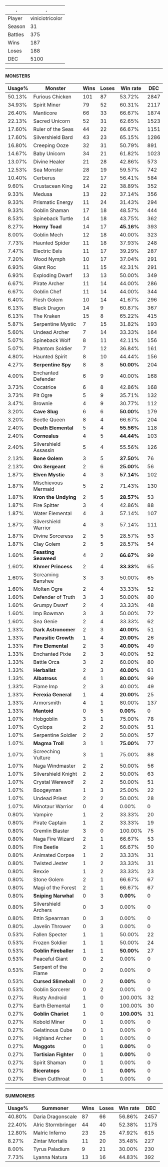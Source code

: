 .|.
|-|-
Player|viniciotricolor
Season|31
Battles|375
Wins|187
Loses|188
DEC|5100

---
**MONSTERS**

Usage%|Monster|Wins|Loses|Win rate|DEC|
-|-|-|-|-|-|
50.13%|Furious Chicken|101|87|53.72%|2847|
34.93%|Spirit Miner|79|52|60.31%|2117|
26.40%|Manticore|66|33|66.67%|1874|
22.13%|Sacred Unicorn|52|31|62.65%|1523|
17.60%|Ruler of the Seas|44|22|66.67%|1151|
17.60%|Silvershield Bard|43|23|65.15%|1286|
16.80%|Creeping Ooze|32|31|50.79%|891|
14.67%|Baby Unicorn|34|21|61.82%|1023|
13.07%|Divine Healer|21|28|42.86%|573|
12.53%|Sea Monster|28|19|59.57%|742|
10.40%|Cerberus|22|17|56.41%|584|
9.60%|Crustacean King|14|22|38.89%|352|
9.33%|Medusa|13|22|37.14%|356|
9.33%|Prismatic Energy|11|24|31.43%|294|
9.33%|Goblin Shaman|17|18|48.57%|444|
8.53%|Spineback Turtle|14|18|43.75%|362|
8.27%|**Horny Toad**|14|17|**45.16%**|393|
8.00%|Goblin Mech|12|18|40.00%|323|
7.73%|Haunted Spider|11|18|37.93%|248|
7.47%|Electric Eels|11|17|39.29%|287|
7.20%|Wood Nymph|10|17|37.04%|291|
6.93%|Giant Roc|11|15|42.31%|291|
6.93%|Exploding Dwarf|13|13|50.00%|349|
6.67%|Pirate Archer|11|14|44.00%|286|
6.67%|Goblin Chef|11|14|44.00%|344|
6.40%|Flesh Golem|10|14|41.67%|296|
6.13%|Black Dragon|14|9|60.87%|367|
6.13%|The Kraken|15|8|65.22%|415|
5.87%|Serpentine Mystic|7|15|31.82%|193|
5.60%|Undead Archer|7|14|33.33%|164|
5.07%|Spineback Wolf|8|11|42.11%|156|
5.07%|Phantom Soldier|7|12|36.84%|161|
4.80%|Haunted Spirit|8|10|44.44%|156|
4.27%|**Serpentine Spy**|8|8|**50.00%**|204|
4.00%|Enchanted Defender|6|9|40.00%|168|
3.73%|Cocatrice|6|8|42.86%|168|
3.73%|Pit Ogre|5|9|35.71%|132|
3.47%|Brownie|4|9|30.77%|112|
3.20%|**Cave Slug**|6|6|**50.00%**|179|
3.20%|Beetle Queen|8|4|66.67%|204|
2.40%|**Death Elemental**|5|4|**55.56%**|118|
2.40%|**Cornealus**|4|5|**44.44%**|103|
2.40%|Silvershield Assassin|5|4|55.56%|126|
2.13%|**Bone Golem**|3|5|**37.50%**|76|
2.13%|**Orc Sergeant**|2|6|**25.00%**|56|
1.87%|**Elven Mystic**|4|3|**57.14%**|102|
1.87%|Mischievous Mermaid|5|2|71.43%|130|
1.87%|**Kron the Undying**|2|5|**28.57%**|53|
1.87%|Fire Spitter|3|4|42.86%|88|
1.87%|Water Elemental|4|3|57.14%|107|
1.87%|Silvershield Warrior|4|3|57.14%|111|
1.87%|Divine Sorceress|2|5|28.57%|53|
1.87%|Clay Golem|2|5|28.57%|54|
1.60%|**Feasting Seaweed**|4|2|**66.67%**|99|
1.60%|**Khmer Princess**|2|4|**33.33%**|65|
1.60%|Screaming Banshee|3|3|50.00%|65|
1.60%|Molten Ogre|2|4|33.33%|52|
1.60%|Defender of Truth|3|3|50.00%|80|
1.60%|Grumpy Dwarf|2|4|33.33%|48|
1.60%|Imp Bowman|3|3|50.00%|72|
1.60%|Sea Genie|2|4|33.33%|62|
1.33%|**Dark Astronomer**|2|3|**40.00%**|51|
1.33%|**Parasitic Growth**|1|4|**20.00%**|26|
1.33%|**Fire Elemental**|2|3|**40.00%**|49|
1.33%|Enchanted Pixie|2|3|40.00%|52|
1.33%|Battle Orca|3|2|60.00%|80|
1.33%|**Herbalist**|2|3|**40.00%**|61|
1.33%|**Albatross**|4|1|**80.00%**|99|
1.33%|Flame Imp|2|3|40.00%|49|
1.33%|**Ferexia General**|1|4|**20.00%**|25|
1.33%|Armorsmith|4|1|80.00%|137|
1.33%|**Mantoid**|0|5|**0.00%**|0|
1.07%|Hobgoblin|3|1|75.00%|78|
1.07%|Cyclops|2|2|50.00%|51|
1.07%|Serpentine Soldier|2|2|50.00%|57|
1.07%|**Magma Troll**|3|1|**75.00%**|77|
1.07%|Screeching Vulture|3|1|75.00%|88|
1.07%|Naga Windmaster|2|2|50.00%|56|
1.07%|Silvershield Knight|2|2|50.00%|63|
1.07%|Crystal Werewolf|2|2|50.00%|51|
1.07%|Boogeyman|1|3|25.00%|22|
1.07%|Undead Priest|2|2|50.00%|28|
1.07%|Minotaur Warrior|0|4|0.00%|0|
0.80%|Vampire|1|2|33.33%|20|
0.80%|Pirate Captain|1|2|33.33%|19|
0.80%|Gremlin Blaster|3|0|100.00%|75|
0.80%|Naga Fire Wizard|2|1|66.67%|53|
0.80%|Fire Beetle|2|1|66.67%|50|
0.80%|Animated Corpse|1|2|33.33%|31|
0.80%|Twisted Jester|1|2|33.33%|31|
0.80%|Rexxie|1|2|33.33%|23|
0.80%|Stone Golem|2|1|66.67%|67|
0.80%|Magi of the Forest|2|1|66.67%|67|
0.80%|**Sniping Narwhal**|0|3|**0.00%**|0|
0.80%|Silvershield Archers|0|3|0.00%|0|
0.80%|Ettin Spearman|0|3|0.00%|0|
0.80%|Javelin Thrower|0|3|0.00%|0|
0.53%|Fallen Specter|1|1|50.00%|22|
0.53%|Frozen Soldier|1|1|50.00%|24|
0.53%|**Goblin Fireballer**|1|1|**50.00%**|27|
0.53%|Peaceful Giant|0|2|0.00%|0|
0.53%|Serpent of the Flame|0|2|0.00%|0|
0.53%|**Cursed Slimeball**|0|2|**0.00%**|0|
0.53%|Goblin Sorcerer|0|2|0.00%|0|
0.27%|Rusty Android|1|0|100.00%|32|
0.27%|Earth Elemental|1|0|100.00%|30|
0.27%|**Goblin Chariot**|1|0|**100.00%**|31|
0.27%|Kobold Miner|0|1|0.00%|0|
0.27%|Gelatinous Cube|0|1|0.00%|0|
0.27%|Highland Archer|0|1|0.00%|0|
0.27%|**Maggots**|0|1|**0.00%**|0|
0.27%|**Tortisian Fighter**|0|1|**0.00%**|0|
0.27%|Spirit Shaman|0|1|0.00%|0|
0.27%|**Biceratops**|0|1|**0.00%**|0|
0.27%|Elven Cutthroat|0|1|0.00%|0|

---
**SUMMONERS**

Usage%|Summoner|Wins|Loses|Win rate|DEC|
-|-|-|-|-|-|
40.80%|Daria Dragonscale|87|66|56.86%|2457|
22.40%|Alric Stormbringer|44|40|52.38%|1175|
12.80%|Malric Inferno|23|25|47.92%|615|
8.27%|Zintar Mortalis|11|20|35.48%|227|
8.00%|Tyrus Paladium|9|21|30.00%|230|
7.73%|Lyanna Natura|13|16|44.83%|392|
